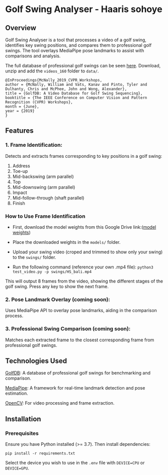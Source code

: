 # Golf Swing Analyser - Haaris sohoye

## Overview

Golf Swing Analyser is a tool that processes a video of a golf swing, identifies key swing positions, and compares them to professional golf swings. The tool overlays MediaPipe pose landmarks to assist with comparisons and analysis.

The full database of professional golf swings can be seen [here](https://drive.google.com/file/d/1uBwRxFxW04EqG87VCoX3l6vXeV5T5JYJ/view). Download, unzip and add the `videos_160` folder to `data/`.

```
@InProceedings{McNally_2019_CVPR_Workshops,
author = {McNally, William and Vats, Kanav and Pinto, Tyler and Dulhanty, Chris and McPhee, John and Wong, Alexander},
title = {GolfDB: A Video Database for Golf Swing Sequencing},
booktitle = {The IEEE Conference on Computer Vision and Pattern Recognition (CVPR) Workshops},
month = {June},
year = {2019}
}
```

## Features

### 1. Frame Identification: 
Detects and extracts frames corresponding to key positions in a golf swing:

1. Address
2. Toe-up
3. Mid-backswing (arm parallel) 
4. Top
5. Mid-downswing (arm parallel)
6. Impact
7. Mid-follow-through (shaft parallel)
8. Finish

### How to Use Frame Identification

- First, download the model weights from this Google Drive link:([model weights](https://drive.google.com/file/d/1MBIDwHSM8OKRbxS8YfyRLnUBAdt0nupW/view))

- Place the downloaded weights in the `models/` folder.

- Upload your swing video (croped and trimmed to show only your swing) to the `swings/`  folder.

- Run the following command (reference your own .mp4 file): `python3 test_video.py -p swings/HS_bali.mp4`

This will output 8 frames from the video, showing the different stages of the golf swing. Press any key to show the next frame.

### 2. Pose Landmark Overlay (coming soon): 
Uses MediaPipe API to overlay pose landmarks, aiding in the comparison process.

### 3. Professional Swing Comparison (coming soon): 
Matches each extracted frame to the closest corresponding frame from professional golf swings.


## Technologies Used

[GolfDB](https://github.com/wmcnally/golfdb): A database of professional golf swings for benchmarking and comparison.

[MediaPipe](https://ai.google.dev/edge/mediapipe/solutions/vision/pose_landmarker/python): A framework for real-time landmark detection and pose estimation.

[OpenCV](https://opencv.org/): For video processing and frame extraction.

## Installation

### Prerequisites

Ensure you have Python installed (>= 3.7). Then install dependencies:

`pip install -r requirements.txt`

Select the device you wish to use in the `.env` file with `DEVICE=CPU` or `DEVICE=GPU`.